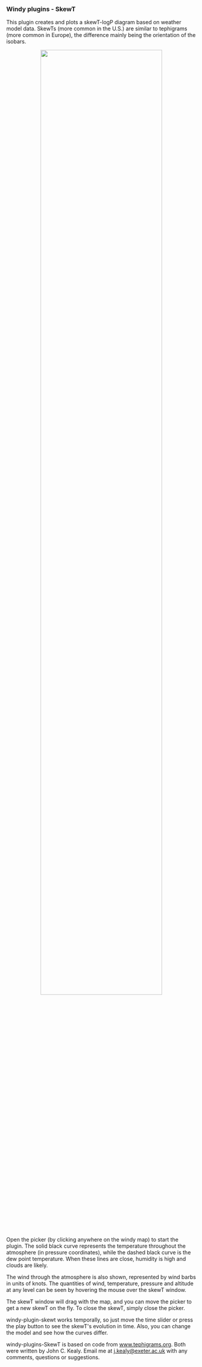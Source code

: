 
### Windy plugins - SkewT

This plugin creates and plots a skewT-logP diagram based on weather model data. SkewTs (more common in the U.S.) are similar to tephigrams (more common in Europe), the difference mainly being the orientation of the isobars.


<p align="center"><img src="examples/sample.gif" width="80%"></p>


Open the picker (by clicking anywhere on the windy map) to start the plugin. The solid black curve represents the temperature throughout the atmosphere (in pressure coordinates), while the dashed black curve is the dew point temperature. When these lines are close, humidity is high and clouds are likely. 

The wind through the atmosphere is also shown, represented by wind barbs in units of knots. The quantities of wind, temperature, pressure and altitude at any level can be seen by hovering the mouse over the skewT window.

The skewT window will drag with the map, and you can move the picker to get a new skewT on the fly. To close the skewT, simply close the picker. 

windy-plugin-skewt works temporally, so just move the time slider or press the play button to see the skewT's evolution in time. Also, you can change the model and see how the curves differ. 

windy-plugins-SkewT is based on code from www.tephigrams.org. Both were written by John C. Kealy. Email me at j.kealy@exeter.ac.uk with any comments, questions or suggestions. 

